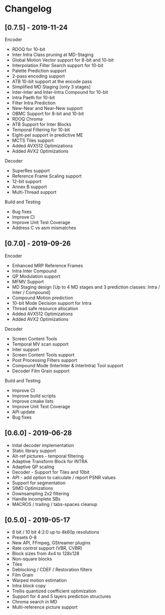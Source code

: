 # Changelog

## [0.7.5] - 2019-11-24

Encoder
- RDOQ for 10-bit
- Inter Intra Class pruning at MD-Staging
- Global Motion Vector support for 8-bit and 10-bit
- Interpolation Filter Search support for 10-bit
- Palette Prediction support
- 2-pass encoding support
- ATB 10-bit support at the encode pass
- Simplified MD Staging [only 3 stages]
- Inter-Inter and Inter-Intra Compound for 10-bit
- Intra Paeth for 10-bit
- Filter Intra Prediction
- New-Near and Near-New support
- OBMC Support for 8-bit and 10-bit
- RDOQ Chroma
- ATB Support for Inter Blocks
- Temporal Filtering for 10-bit
- Eight-pel support in predictive ME
- MCTS Tiles support
- Added AVX512 Optimizations
- Added AVX2 Optimizations

Decoder
- SuperRes support
- Reference Frame Scaling support
- 12-bit support
- Annex B support
- Multi-Thread support

Build and Testing
- Bug fixes
- Improve CI
- Improve Unit Test Coverage
- Address C vs asm mismatches

## [0.7.0] - 2019-09-26

Encoder
- Enhanced MRP Reference Frames
- Intra Inter Compound
- QP Modulation support
- MFMV Support
- MD Staging design [Up to 4 MD stages and 3 prediction classes: Intra / Inter / Compound]
- Compound Motion prediction
- 10-bit Mode Decision support for Intra
- Thread safe resource allocation
- Added AVX512 Optimizations
- Added AVX2 Optimizations

Decoder
- Screen Content Tools
- Temporal MV scan support
- Inter support
- Screen Content Tools support
- Post Processing Filters support
- Compound Mode (InterInter & InterIntra) Tool support
- Decoder Film Grain support

Build and Testing
- Improve CI
- Improve build scripts
- Improve cmake lists
- Improve Unit Test Coverage
- API update
- Bug fixes

## [0.6.0] - 2019-06-28

- Inital decoder implementation
- Static library support
- Alt-ref pictures - temporal filtering
- Adaptive Transform Block for INTRA
- Adaptive QP scaling
- Decoder - Support for Tiles and 10bit
- API - add option to calculate / report PSNR values
- Support for segmentation
- SIMD Optimizations
- Downsampling 2x2 filtering
- Handle incomplete SBs
- MACROS / trailing / tabs-spaces cleanup

## [0.5.0] - 2019-05-17

- 8 bit / 10 bit 4:2:0 up to 4k60p resolutions
- Presets 0-8
- New API, FFmpeg, GStreamer plugins
- Rate control support  (VBR, CVBR)
- Block sizes from 4x4 to 128x128
- Non-square blocks
- Tiles
- Deblocking / CDEF / Restoration filters
- Film Grain
- Warped motion estimation
- Intra block copy
- Trellis quantized coefficient optimization
- Support for 4 and 5 layers prediction structures
- Chroma search in MD
- Multi-reference picture support
